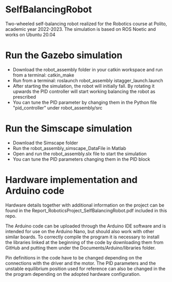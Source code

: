 # SelfBalancingRobot
Two-wheeled self-balancing robot realized for the Robotics course at Polito, academic year 2022-2023. The simulation is based on ROS Noetic and works on Ubuntu 20.04

# Run the Gazebo simulation
- Download the robot_assembly folder in your catkin workspace and run from a terminal: catkin_make
- Run from a terminal: roslaunch robot_assembly istagger_launch.launch
- After starting the simulation, the robot will initially fall. By rotating it upwards the PID controller will start working balancing the robot as prescribed
- You can tune the PID parameter by changing them in the Python file "pid_controller" under robot_assembly/src

# Run the Simscape simulation
- Download the Simscape folder
- Run the robot_assembly_simscape_DataFile in Matlab
- Open and run the robot_assembly.slx file to start the simulation
- You can tune the PID parameters changing them in the PID block

# Hardware implementation and Arduino code
Hardware details together with additional information on the project can be found in the Report_RoboticsProject_SelfBalancingRobot.pdf included in this repo.

The Arduino code can be uploaded through the Arduino IDE software and is intended for use on the Arduino Nano, but should also work with other similar boards. To correctly compile the program it is necessary to install the libraries linked at the beginning of the code by downloading them from GitHub and putting them under the Documents/Arduino/libraries folder.

Pin definitions in the code have to be changed depending on the connections with the driver and the motor. The PID parameters and the unstable equilibrium position used for reference can also be changed in the the program depending on the adopted hardware configuration.

